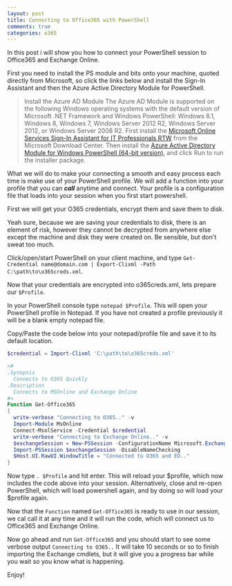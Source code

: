 ```yaml
---
layout: post
title: Connecting to Office365 with PowerShell
comments: true
categories: o365
---
```


In this post i will show you how to connect your PowerShell session to Office365 and Exchange Online.

First you need to install the PS module and bits onto your machine, quoted directly from Microsoft, so click the links below and install the Sign-In Assistant and then the Azure Active Directory Module for PowerShell.

>Install the Azure AD Module
The Azure AD Module is supported on the following Windows operating systems with the default version of Microsoft .NET Framework and Windows PowerShell: Windows 8.1, Windows 8, Windows 7, Windows Server 2012 R2, Windows Server 2012, or Windows Server 2008 R2.
First install the [Microsoft Online Services Sign-In Assistant for IT Professionals RTW] from the Microsoft Download Center. Then install the [Azure Active Directory Module for Windows PowerShell (64-bit version)], and click Run to run the installer package.

[Microsoft Online Services Sign-In Assistant for IT Professionals RTW]: http://go.microsoft.com/fwlink/?LinkID=286152
[Azure Active Directory Module for Windows PowerShell (64-bit version)]: http://go.microsoft.com/fwlink/p/?linkid=236297

What we will do to make your connecting a smooth and easy process each time is make use of your PowerShell profile.  We will add a function into your profile that you can **_call_** anytime and connect.  Your profile is a configuration file that loads into your session when you first start powershell. 

First we will get your O365 credentials, encrypt them and save them to disk.
<div class="alert alert-danger" role="alert">Yeah sure, because we are saving your credentials to disk, there is an element of risk, however they cannot be decrypted from anywhere else except the machine and disk they were created on.  Be sensible, but don't sweat too much.</div>

Click/open/start PowerShell on your client machine, and type `Get-Credential name@domain.com | Export-Clixml -Path C:\path\to\o365creds.xml`. 

Now that your credentials are encrypted into o365creds.xml, lets prepare our `$Profile`.

In your PowerShell console type `notepad $Profile`.  This will open your PowerShell profile in Notepad.  If you have not created a profile previously it will be a blank empty notepad file.

Copy/Paste the code below into your notepad/profile file and save it to its default location.

```powershell
$credential = Import-Clixml 'C:\path\to\o365creds.xml'

<#
.Synopsis
  Connects to O365 Quickly
.Description
  Connects to MSOnline and Exchange Online
#>
Function Get-Office365
{
  write-verbose "Connecting to O365.." -v
  Import-Module MsOnline
  Connect-MsolService -Credential $credential
  write-verbose "Connecting to Exchange Online.." -v
  $exchangeSession = New-PSSession -ConfigurationName Microsoft.Exchange -ConnectionUri "https://outlook.office365.com/powershell-liveid/" -Credential $credential -Authentication "Basic" -AllowRedirection
  Import-PSSession $exchangeSession -DisableNameChecking
  $Host.UI.RawUI.WindowTitle = "Connected to O365 and EO.."
}
```
Now type `. $Profile` and hit enter.  This will reload your $profile, which now includes the code above into your session.  Alternatively, close and re-open PowerShell, which will load powershell again, and by doing so will load your $profile again.

Now that the `Function` named `Get-Office365` is ready to use in our session, we cal call it at any time and it will run the code, which will connect us to Office365 and Exchange Online.

Now go ahead and run `Get-Office365` and you should start to see some verbose output `Connecting to O365..`  It will take 10 seconds or so to finish importing the Exchange cmdlets, but it will give you a progress bar while you wait so you know what is happening.

Enjoy!